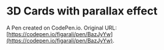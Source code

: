 # 3D Cards with parallax effect

A Pen created on CodePen.io. Original URL: [https://codepen.io/figarali/pen/BazJyYw](https://codepen.io/figarali/pen/BazJyYw).

